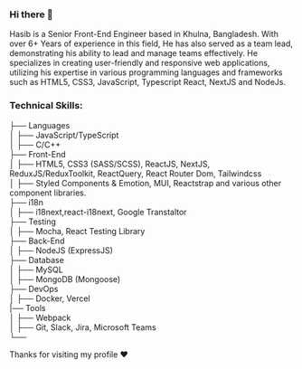 ### Hi there 👋

Hasib is a Senior Front-End Engineer based in Khulna, Bangladesh. With over 6+ Years of experience in this field, He has also served as a team lead, demonstrating his ability to lead and manage teams effectively. He specializes in creating user-friendly and responsive web applications, utilizing his expertise in various programming languages and frameworks such as HTML5, CSS3, JavaScript, Typescript React, NextJS and NodeJs.

### Technical Skills:

├── Languages  
│   ├── JavaScript/TypeScript  
│   ├── C/C++  
├── Front-End  
│   ├── HTML5, CSS3 (SASS/SCSS), ReactJS, NextJS, ReduxJS/ReduxToolkit, ReactQuery, React Router Dom, Tailwindcss  
│   ├── Styled Components & Emotion, MUI, Reactstrap and various other component libraries.  
├── i18n  
│   ├── i18next,react-i18next, Google Transtaltor  
├── Testing  
│   ├── Mocha, React Testing Library  
├── Back-End  
│   ├── NodeJS (ExpressJS)  
├── Database  
│   ├── MySQL  
│   ├── MongoDB (Mongoose)  
├── DevOps  
│   ├── Docker, Vercel  
|── Tools  
│   ├── Webpack  
│   ├── Git, Slack, Jira, Microsoft Teams  
└──

Thanks for visiting my profile ❤️
